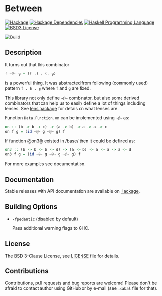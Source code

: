 Between
=======

[![Hackage](http://img.shields.io/hackage/v/between.svg)][Hackage: between]
[![Hackage Dependencies](https://img.shields.io/hackage-deps/v/between.svg)](http://packdeps.haskellers.com/reverse/between)
[![Haskell Programming Language](https://img.shields.io/badge/language-Haskell-blue.svg)][Haskell.org]
[![BSD3 License](http://img.shields.io/badge/license-BSD3-brightgreen.svg)][tl;dr Legal: BSD3]

[![Build](https://travis-ci.org/trskop/between.svg)](https://travis-ci.org/trskop/between)


Description
-----------

It turns out that this combinator

````Haskell
f ~@~ g = (f .) . (. g)
````

is a powerful thing. It was abstracted from following (commonly used)
pattern `f . h . g` where `f` and `g` are fixed.

This library not only define `~@~` combinator, but also some derived
combinators that can help us to easily define a lot of things including
lenses. See [lens package][Hackage: lens] for detais on what lenses are.

Function `Data.Function.on` can be implemented using `~@~` as:

````Haskell
on :: (b -> b -> c) -> (a -> b) -> a -> a -> c
on f g = (id ~@~ g ~@~ g) f
````

If function @on3@ existed in /base/ then it could be defined as:

````Haskell
on3 :: (b -> b -> b -> d) -> (a -> b) -> a -> a -> a -> d
on3 f g = (id ~@~ g ~@~ g ~@~ g) f
````

For more examples see documentation.


Documentation
-------------

Stable releases with API documentation are available on
[Hackage][Hackage: between].


Building Options
----------------

* `-fpedantic` (disabled by default)

  Pass additional warning flags to GHC.


License
-------

The BSD 3-Clause License, see [LICENSE][] file for details.


Contributions
-------------

Contributions, pull requests and bug reports are welcome! Please don't be
afraid to contact author using GitHub or by e-mail (see `.cabal` file for
that).



[Hackage: between]:
    https://hackage.haskell.org/package/between
[Hackage: lens]:
    http://hackage.haskell.org/package/lens
[Haskell.org]:
  http://www.haskell.org
  "The Haskell Programming Language"
[tl;dr Legal: BSD3]:
  https://tldrlegal.com/license/bsd-3-clause-license-%28revised%29
  "BSD 3-Clause License (Revised)"
[LICENSE]:
  https://github.com/trskop/between/blob/master/LICENSE
  "License of between package."
